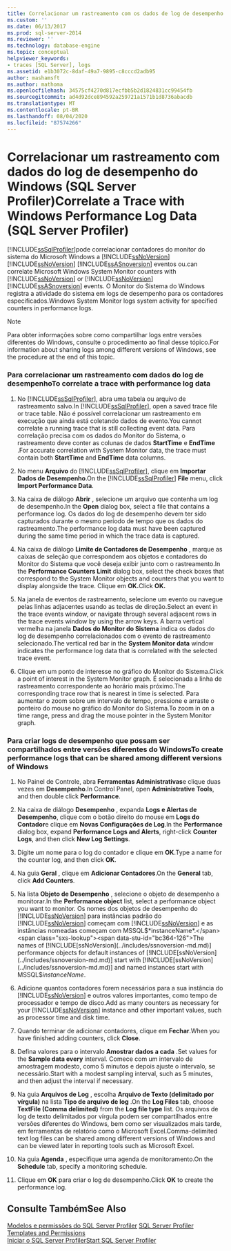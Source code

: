 ```yaml
---
title: Correlacionar um rastreamento com os dados de log de desempenho do Windows (SQL Server Profiler) | Microsoft Docs
ms.custom: ''
ms.date: 06/13/2017
ms.prod: sql-server-2014
ms.reviewer: ''
ms.technology: database-engine
ms.topic: conceptual
helpviewer_keywords:
- traces [SQL Server], logs
ms.assetid: e1b3072c-8daf-49a7-9895-c8cccd2adb95
author: mashamsft
ms.author: mathoma
ms.openlocfilehash: 34575cf4270d817ecfbb5b2d1824831cc99454fb
ms.sourcegitcommit: ad4d92dce894592a259721a1571b1d8736abacdb
ms.translationtype: MT
ms.contentlocale: pt-BR
ms.lasthandoff: 08/04/2020
ms.locfileid: "87574266"
---
```

# <a name="correlate-a-trace-with-windows-performance-log-data-sql-server-profiler"></a><span data-ttu-id="bc364-102">Correlacionar um rastreamento com dados do log de desempenho do Windows (SQL Server Profiler)</span><span class="sxs-lookup"><span data-stu-id="bc364-102">Correlate a Trace with Windows Performance Log Data (SQL Server Profiler)</span></span>
  [!INCLUDE[ssSqlProfiler](../includes/sssqlprofiler-md.md)]<span data-ttu-id="bc364-103">pode correlacionar contadores do monitor do sistema do Microsoft Windows a [!INCLUDE[ssNoVersion](../includes/ssnoversion-md.md)] [!INCLUDE[ssNoVersion](../includes/ssnoversion-md.md)] [!INCLUDE[ssASnoversion](../includes/ssasnoversion-md.md)] eventos ou.</span><span class="sxs-lookup"><span data-stu-id="bc364-103">can correlate Microsoft Windows System Monitor counters with [!INCLUDE[ssNoVersion](../includes/ssnoversion-md.md)] or [!INCLUDE[ssNoVersion](../includes/ssnoversion-md.md)] [!INCLUDE[ssASnoversion](../includes/ssasnoversion-md.md)] events.</span></span> <span data-ttu-id="bc364-104">O Monitor do Sistema do Windows registra a atividade do sistema em logs de desempenho para os contadores especificados.</span><span class="sxs-lookup"><span data-stu-id="bc364-104">Windows System Monitor logs system activity for specified counters in performance logs.</span></span>  
  
> [!NOTE]  
>  <span data-ttu-id="bc364-105">Para obter informações sobre como compartilhar logs entre versões diferentes do Windows, consulte o procedimento ao final desse tópico.</span><span class="sxs-lookup"><span data-stu-id="bc364-105">For information about sharing logs among different versions of Windows, see the procedure at the end of this topic.</span></span>  
  
### <a name="to-correlate-a-trace-with-performance-log-data"></a><span data-ttu-id="bc364-106">Para correlacionar um rastreamento com dados do log de desempenho</span><span class="sxs-lookup"><span data-stu-id="bc364-106">To correlate a trace with performance log data</span></span>  
  
1.  <span data-ttu-id="bc364-107">No [!INCLUDE[ssSqlProfiler](../includes/sssqlprofiler-md.md)], abra uma tabela ou arquivo de rastreamento salvo.</span><span class="sxs-lookup"><span data-stu-id="bc364-107">In [!INCLUDE[ssSqlProfiler](../includes/sssqlprofiler-md.md)], open a saved trace file or trace table.</span></span> <span data-ttu-id="bc364-108">Não é possível correlacionar um rastreamento em execução que ainda está coletando dados de evento.</span><span class="sxs-lookup"><span data-stu-id="bc364-108">You cannot correlate a running trace that is still collecting event data.</span></span> <span data-ttu-id="bc364-109">Para correlação precisa com os dados do Monitor do Sistema, o rastreamento deve conter as colunas de dados **StartTime** e **EndTime** .</span><span class="sxs-lookup"><span data-stu-id="bc364-109">For accurate correlation with System Monitor data, the trace must contain both **StartTime** and **EndTime** data columns.</span></span>  
  
2.  <span data-ttu-id="bc364-110">No menu  **Arquivo** do [!INCLUDE[ssSqlProfiler](../includes/sssqlprofiler-md.md)], clique em **Importar Dados de Desempenho**.</span><span class="sxs-lookup"><span data-stu-id="bc364-110">On the [!INCLUDE[ssSqlProfiler](../includes/sssqlprofiler-md.md)] **File** menu, click **Import Performance Data**.</span></span>  
  
3.  <span data-ttu-id="bc364-111">Na caixa de diálogo **Abrir** , selecione um arquivo que contenha um log de desempenho.</span><span class="sxs-lookup"><span data-stu-id="bc364-111">In the **Open** dialog box, select a file that contains a performance log.</span></span> <span data-ttu-id="bc364-112">Os dados do log de desempenho devem ter sido capturados durante o mesmo período de tempo que os dados do rastreamento.</span><span class="sxs-lookup"><span data-stu-id="bc364-112">The performance log data must have been captured during the same time period in which the trace data is captured.</span></span>  
  
4.  <span data-ttu-id="bc364-113">Na caixa de diálogo **Limite de Contadores de Desempenho** , marque as caixas de seleção que correspondem aos objetos e contadores do Monitor do Sistema que você deseja exibir junto com o rastreamento.</span><span class="sxs-lookup"><span data-stu-id="bc364-113">In the **Performance Counters Limit** dialog box, select the check boxes that correspond to the System Monitor objects and counters that you want to display alongside the trace.</span></span> <span data-ttu-id="bc364-114">Clique em **OK.**</span><span class="sxs-lookup"><span data-stu-id="bc364-114">Click **OK.**</span></span>  
  
5.  <span data-ttu-id="bc364-115">Na janela de eventos de rastreamento, selecione um evento ou navegue pelas linhas adjacentes usando as teclas de direção.</span><span class="sxs-lookup"><span data-stu-id="bc364-115">Select an event in the trace events window, or navigate through several adjacent rows in the trace events window by using the arrow keys.</span></span> <span data-ttu-id="bc364-116">A barra vertical vermelha na janela **Dados do Monitor do Sistema** indica os dados do log de desempenho correlacionados com o evento de rastreamento selecionado.</span><span class="sxs-lookup"><span data-stu-id="bc364-116">The vertical red bar in the **System Monitor data** window indicates the performance log data that is correlated with the selected trace event.</span></span>  
  
6.  <span data-ttu-id="bc364-117">Clique em um ponto de interesse no gráfico do Monitor do Sistema.</span><span class="sxs-lookup"><span data-stu-id="bc364-117">Click a point of interest in the System Monitor graph.</span></span> <span data-ttu-id="bc364-118">É selecionada a linha de rastreamento correspondente ao horário mais próximo.</span><span class="sxs-lookup"><span data-stu-id="bc364-118">The corresponding trace row that is nearest in time is selected.</span></span> <span data-ttu-id="bc364-119">Para aumentar o zoom sobre um intervalo de tempo, pressione e arraste o ponteiro do mouse no gráfico do Monitor do Sistema.</span><span class="sxs-lookup"><span data-stu-id="bc364-119">To zoom in on a time range, press and drag the mouse pointer in the System Monitor graph.</span></span>  
  
### <a name="to-create-performance-logs-that-can-be-shared-among-different-versions-of-windows"></a><span data-ttu-id="bc364-120">Para criar logs de desempenho que possam ser compartilhados entre versões diferentes do Windows</span><span class="sxs-lookup"><span data-stu-id="bc364-120">To create performance logs that can be shared among different versions of Windows</span></span>  
  
1.  <span data-ttu-id="bc364-121">No Painel de Controle, abra **Ferramentas Administrativas**e clique duas vezes em **Desempenho**.</span><span class="sxs-lookup"><span data-stu-id="bc364-121">In Control Panel, open **Administrative Tools**, and then double click **Performance**.</span></span>  
  
2.  <span data-ttu-id="bc364-122">Na caixa de diálogo **Desempenho** , expanda **Logs e Alertas de Desempenho**, clique com o botão direito do mouse em **Logs do Contador**e clique em **Novas Configurações de Log**.</span><span class="sxs-lookup"><span data-stu-id="bc364-122">In the **Performance** dialog box, expand **Performance Logs and Alerts**, right-click **Counter Logs**, and then click **New Log Settings**.</span></span>  
  
3.  <span data-ttu-id="bc364-123">Digite um nome para o log do contador e clique em **OK**.</span><span class="sxs-lookup"><span data-stu-id="bc364-123">Type a name for the counter log, and then click **OK**.</span></span>  
  
4.  <span data-ttu-id="bc364-124">Na guia **Geral** , clique em **Adicionar Contadores**.</span><span class="sxs-lookup"><span data-stu-id="bc364-124">On the **General** tab, click **Add Counters**.</span></span>  
  
5.  <span data-ttu-id="bc364-125">Na lista **Objeto de Desempenho** , selecione o objeto de desempenho a monitorar.</span><span class="sxs-lookup"><span data-stu-id="bc364-125">In the **Performance object** list, select a performance object you want to monitor.</span></span> <span data-ttu-id="bc364-126">Os nomes dos objetos de desempenho do [!INCLUDE[ssNoVersion](../includes/ssnoversion-md.md)] para instâncias padrão do [!INCLUDE[ssNoVersion](../includes/ssnoversion-md.md)] começam com [!INCLUDE[ssNoVersion](../includes/ssnoversion-md.md)] e as instâncias nomeadas começam com MSSQL$*instanceName*.</span><span class="sxs-lookup"><span data-stu-id="bc364-126">The names of [!INCLUDE[ssNoVersion](../includes/ssnoversion-md.md)] performance objects for default instances of [!INCLUDE[ssNoVersion](../includes/ssnoversion-md.md)] start with [!INCLUDE[ssNoVersion](../includes/ssnoversion-md.md)] and named instances start with MSSQL$*instanceName*.</span></span>  
  
6.  <span data-ttu-id="bc364-127">Adicione quantos contadores forem necessários para a sua instância do [!INCLUDE[ssNoVersion](../includes/ssnoversion-md.md)] e outros valores importantes, como tempo de processador e tempo de disco.</span><span class="sxs-lookup"><span data-stu-id="bc364-127">Add as many counters as necessary for your [!INCLUDE[ssNoVersion](../includes/ssnoversion-md.md)] instance and other important values, such as processor time and disk time.</span></span>  
  
7.  <span data-ttu-id="bc364-128">Quando terminar de adicionar contadores, clique em **Fechar**.</span><span class="sxs-lookup"><span data-stu-id="bc364-128">When you have finished adding counters, click **Close**.</span></span>  
  
8.  <span data-ttu-id="bc364-129">Defina valores para o intervalo **Amostrar dados a cada** .</span><span class="sxs-lookup"><span data-stu-id="bc364-129">Set values for the **Sample data every** interval.</span></span> <span data-ttu-id="bc364-130">Comece com um intervalo de amostragem modesto, como 5 minutos e depois ajuste o intervalo, se necessário.</span><span class="sxs-lookup"><span data-stu-id="bc364-130">Start with a modest sampling interval, such as 5 minutes, and then adjust the interval if necessary.</span></span>  
  
9. <span data-ttu-id="bc364-131">Na guia **Arquivos de Log** , escolha **Arquivo de Texto (delimitado por vírgula)** na lista **Tipo de arquivo de log** .</span><span class="sxs-lookup"><span data-stu-id="bc364-131">On the **Log Files** tab, choose **TextFile (Comma delimited)** from the **Log file type** list.</span></span> <span data-ttu-id="bc364-132">Os arquivos de log de texto delimitados por vírgula podem ser compartilhados entre versões diferentes do Windows, bem como ser visualizados mais tarde, em ferramentas de relatório como o Microsoft Excel.</span><span class="sxs-lookup"><span data-stu-id="bc364-132">Comma-delimited text log files can be shared among different versions of Windows and can be viewed later in reporting tools such as Microsoft Excel.</span></span>  
  
10. <span data-ttu-id="bc364-133">Na guia **Agenda** , especifique uma agenda de monitoramento.</span><span class="sxs-lookup"><span data-stu-id="bc364-133">On the **Schedule** tab, specify a monitoring schedule.</span></span>  
  
11. <span data-ttu-id="bc364-134">Clique em **OK** para criar o log de desempenho.</span><span class="sxs-lookup"><span data-stu-id="bc364-134">Click **OK** to create the performance log.</span></span>  
  
## <a name="see-also"></a><span data-ttu-id="bc364-135">Consulte Também</span><span class="sxs-lookup"><span data-stu-id="bc364-135">See Also</span></span>  
 <span data-ttu-id="bc364-136">[Modelos e permissões do SQL Server Profiler](../tools/sql-server-profiler/sql-server-profiler-templates-and-permissions.md) </span><span class="sxs-lookup"><span data-stu-id="bc364-136">[SQL Server Profiler Templates and Permissions](../tools/sql-server-profiler/sql-server-profiler-templates-and-permissions.md) </span></span>  
 [<span data-ttu-id="bc364-137">Iniciar o SQL Server Profiler</span><span class="sxs-lookup"><span data-stu-id="bc364-137">Start SQL Server Profiler</span></span>](../tools/sql-server-profiler/start-sql-server-profiler.md)  
  
  
